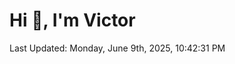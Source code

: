 <h1>Hi 👋, I'm Victor </h1>

<!--RECENT_ACTIVITY:start-->
<!--RECENT_ACTIVITY:end-->

<!--RECENT_ACTIVITY:last_update-->
Last Updated: Monday, June 9th, 2025, 10:42:31 PM
<!--RECENT_ACTIVITY:last_update_end-->
